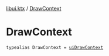 [libui.ktx](README.md) / [DrawContext](-draw-context.md)

# DrawContext

`typealias DrawContext = `[`uiDrawContext`](../libui/ui-draw-context.md)
